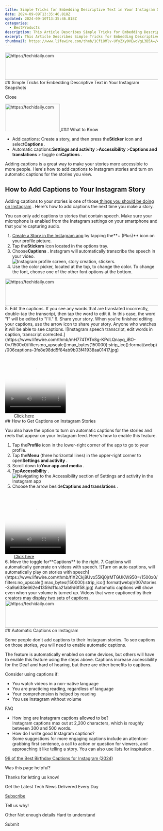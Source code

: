 ```yaml
---
title: Simple Tricks for Embedding Descriptive Text in Your Instagram Snapshots
date: 2024-09-09T13:35:46.818Z
updated: 2024-09-10T13:35:46.818Z
categories:
  - BestProducts
description: This Article Describes Simple Tricks for Embedding Descriptive Text in Your Instagram Snapshots
excerpt: This Article Describes Simple Tricks for Embedding Descriptive Text in Your Instagram Snapshots
thumbnail: https://www.lifewire.com/thmb/1Cfi8Mlv-UfyZXyOVEwoVgL3B5A=/400x300/filters:no_upscale():max_bytes(150000):strip_icc():format(webp)/getty_images_Lilly_Roadstones-8b4923169f5348daa0a4c56cd6655a70.jpg
---
```


<!-- affiliate ads begin -->
<a href="https://appsumo.8odi.net/c/5597632/2137395/7443" target="_top" id="2137395">
  <img src="//a.impactradius-go.com/display-ad/7443-2137395" border="0" alt="https://techidaily.com" width="728" height="90"/>
</a>
<img height="0" width="0" src="https://appsumo.8odi.net/i/5597632/2137395/7443" style="position:absolute;visibility:hidden;" border="0" />
<!-- affiliate ads end -->
## Simple Tricks for Embedding Descriptive Text in Your Instagram Snapshots

Close 

<!-- affiliate ads begin -->
<a href="https://25home.pxf.io/c/5597632/2123470/16836" target="_top" id="2123470">
  <img src="//a.impactradius-go.com/display-ad/16836-2123470" border="0" alt="https://techidaily.com" width="180" height="90"/>
</a>
<img height="0" width="0" src="https://25home.pxf.io/i/5597632/2123470/16836" style="position:absolute;visibility:hidden;" border="0" />
<!-- affiliate ads end -->
###  What to Know

* Add captions: Create a story, and then press the**Sticker** icon and select**Captions** .
* Automatic captions:**Settings and activity** \>**Accessibility** \>**Captions and translations** \> toggle on**Captions** .

 Adding captions is a great way to make your stories more accessible to more people. Here's how to add captions to Instagram stories and turn on automatic captions for the stories you view.

##  How to Add Captions to Your Instagram Story 

 Adding captions to your stories is one of those[ things you should be doing on Instagram](https://www.lifewire.com/things-you-should-definitely-be-doing-on-instagram-3485874) . Here's how to add captions the next time you make a story.

 You can only add captions to stories that contain speech. Make sure your microphone is enabled from the Instagram settings on your smartphone and that you're capturing audio.

1. [ Create a Story in the Instagram app](https://www.lifewire.com/post-a-story-on-instagram-5069910) by tapping the**\+ (Plus)** icon on your profile picture.
2. Tap the**Stickers** icon located in the options tray.
3. Choose**Captions** . Instagram will automatically transcribe the speech in your video.  
![Instagram profile screen, story creation, stickers.](https://www.lifewire.com/thmb/5QXaWxJYCONrGoToTTOqfm8IPzY=/1500x0/filters:no_upscale():max_bytes(150000):strip_icc():format(webp)/003captions-7269b600050c449db468b95141a916ca.jpg)
4. Use the color picker, located at the top, to change the color. To change the font, choose one of the other font options at the bottom.
<!-- affiliate ads begin -->
<a href="https://unicoeye.pxf.io/c/5597632/2121334/18498" target="_top" id="2121334">
  <img src="//a.impactradius-go.com/display-ad/18498-2121334" border="0" alt="https://techidaily.com" width="728" height="90"/>
</a>
<img height="0" width="0" src="https://unicoeye.pxf.io/i/5597632/2121334/18498" style="position:absolute;visibility:hidden;" border="0" />
<!-- affiliate ads end -->
5. Edit the captions. If you see any words that are translated incorrectly, double-tap the transcript, then tap the word to edit it. In this case, the word "I" will be edited to "I'll."
6. Share your story. When you're finished editing your captions, use the arrow icon to share your story. Anyone who watches it will be able to see captions.  
![Instagram speech transcript, edit words in caption, transcript corrected.](https://www.lifewire.com/thmb/mH774TATn8g-KPdLQnayq_iBO-0=/1500x0/filters:no_upscale():max_bytes(150000):strip_icc():format(webp)/006captions-3fe8e98dd5f84ab9b03f41938aa01417.jpg)

<!-- affiliate ads begin -->
<span id="1743243">
					<video width="200" height="200" style="cursor:pointer"
           poster="//a.impactradius-go.com/display-clicktoplayimage/1743243.png"
           onclick="if(!this.playClicked){this.play();this.setAttribute('controls',true);this.playClicked=true;}">
	   <source src="//a.impactradius-go.com/display-ad/19272-1743243">
	   <img src="//a.impactradius-go.com/display-clicktoplayimage/1743243.png" style="border: none; height: 100%; width: 100%; object-fit: contain">
	</video>
	<div style="width:125px;text-align:center"><a href="javascript:window.open(decodeURIComponent('https%3A%2F%2Faligracehair.sjv.io%2Fc%2F5597632%2F1743243%2F19272'), '_blank');void(0);">Click here</a></div>
</span>
<img height="0" width="0" src="https://imp.pxf.io/i/5597632/1743243/19272" style="position:absolute;visibility:hidden;" border="0" />
<!-- affiliate ads end -->
##  How to Get Captions on Instagram Stories 

 You also have the option to turn on automatic captions for the stories and reels that appear on your Instagram feed. Here's how to enable this feature.

1. Tap the**Profile** icon in the lower-right corner of the app to go to your profile.
2. Tap the**Menu** (three horizontal lines) in the upper-right corner to open**Settings and activity** .
3. Scroll down to**Your app and media** .
4. Tap**Accessibility** .  
![Navigating to the Accessibility section of Settings and activity in the Instagram app](https://www.lifewire.com/thmb/fRQ5pzJlmuOEnCz1pZMza94YT9M=/1500x0/filters:no_upscale():max_bytes(150000):strip_icc():format(webp)/003_add-captions-to-instagram-stories-6503064-00cc56c1f7e94870971aea729c112b50.jpg)
5. Choose the arrow beside**Captions and translations** .
<!-- affiliate ads begin -->
<span id="1374819">
					<video width="200" height="200" style="cursor:pointer"
           poster="//a.impactradius-go.com/display-clicktoplayimage/1374819.png"
           onclick="if(!this.playClicked){this.play();this.setAttribute('controls',true);this.playClicked=true;}">
	   <source src="//a.impactradius-go.com/display-ad/15852-1374819">
	   <img src="//a.impactradius-go.com/display-clicktoplayimage/1374819.png" style="border: none; height: 100%; width: 100%; object-fit: contain">
	</video>
	<div style="width:125px;text-align:center"><a href="javascript:window.open(decodeURIComponent('https%3A%2F%2Fthefitville.pxf.io%2Fc%2F5597632%2F1374819%2F15852'), '_blank');void(0);">Click here</a></div>
</span>
<img height="0" width="0" src="https://imp.pxf.io/i/5597632/1374819/15852" style="position:absolute;visibility:hidden;" border="0" />
<!-- affiliate ads end -->
6. Move the toggle for**Captions** to the right.
7. Captions will automatically generate on videos with speech.  
![Turn on auto captions, will automatically play on stories with speech](https://www.lifewire.com/thmb/fiX2Ckj8Uvo55Kj0jrMTGUKW950=/1500x0/filters:no_upscale():max_bytes(150000):strip_icc():format(webp)/007stories-3a9a638e662e41359d11ca21ab9d6f58.jpg)  
 Automatic captions will show even when your volume is turned up. Videos that were captioned by their creators may display two sets of captions.

<!-- affiliate ads begin -->
<a href="https://ephamedtechinc.pxf.io/c/5597632/2123509/26400" target="_top" id="2123509">
  <img src="//a.impactradius-go.com/display-ad/26400-2123509" border="0" alt="https://techidaily.com" width="728" height="90"/>
</a>
<img height="0" width="0" src="https://ephamedtechinc.pxf.io/i/5597632/2123509/26400" style="position:absolute;visibility:hidden;" border="0" />
<!-- affiliate ads end -->
##  Automatic Captions on Instagram 

 Some people don't add captions to their Instagram stories. To see captions on those stories, you will need to enable automatic captions.

 The feature is automatically enabled on some devices, but others will have to enable this feature using the steps above. Captions increase accessibility for the Deaf and hard of hearing, but there are other benefits to captions.

 Consider using captions if:

* You watch videos in a non-native language
* You are practicing reading, regardless of language
* Your comprehension is helped by reading
* You use Instagram without volume

 FAQ

* How long are Instagram captions allowed to be?  
 Instagram captions max out at 2,200 characters, which is roughly between 300 and 500 words.
* How do I write good Instagram captions?  
 Some suggestions for more engaging captions include an attention-grabbing first sentence, a call to action or question for viewers, and approaching it like telling a story. You can also[ use lists for inspiration](https://www.lifewire.com/best-instagram-captions-4171697) .

[  99 of the Best Birthday Captions for Instagram (2024) ](https://www.lifewire.com/99-of-the-best-birthday-captions-for-instagram-2022-6502419) 

Was this page helpful?

Thanks for letting us know!

 Get the Latest Tech News Delivered Every Day

[ Subscribe ](https://www.lifewire.com/#) 

Tell us why!

 Other  Not enough details  Hard to understand 

 Submit 

<ins class="adsbygoogle"
     style="display:block"
     data-ad-format="autorelaxed"
     data-ad-client="ca-pub-7571918770474297"
     data-ad-slot="1223367746"></ins>



<ins class="adsbygoogle"
     style="display:block"
     data-ad-client="ca-pub-7571918770474297"
     data-ad-slot="8358498916"
     data-ad-format="auto"
     data-full-width-responsive="true"></ins>


